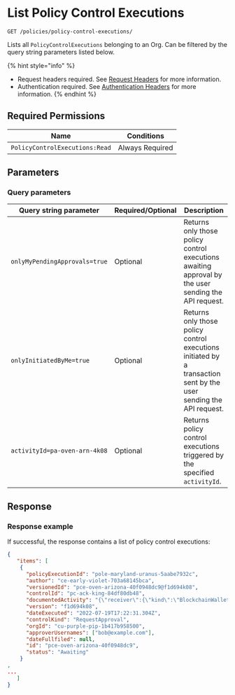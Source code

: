 # List Policy Control Executions

`GET /policies/policy-control-executions/`

Lists all `PolicyControlExecutions` belonging to an Org.  Can be filtered by the query string parameters listed below.&#x20;

{% hint style="info" %}
* Request headers required. See [Request Headers](../../../getting-started/request-headers.md) for more information.
* Authentication required. See [Authentication Headers](../../../getting-started/request-headers.md#authentication-headers) for more information.
{% endhint %}

## Required Permissions

| Name                             | Conditions      |
| -------------------------------- | --------------- |
| `PolicyControlExecutions:Read`   | Always Required |

## Parameters <a href="#request-example.1" id="request-example.1"></a>

### Query parameters <a href="#query-parameters" id="query-parameters"></a>

<table><thead><tr><th>Query string parameter</th><th width="108.33333333333331">Required/Optional</th><th>Description</th></tr></thead><tbody><tr><td><code>onlyMyPendingApprovals=true</code></td><td>Optional</td><td>Returns only those policy control executions awaiting approval by the user sending the API request. </td></tr><tr><td><code>onlyInitiatedByMe=true</code></td><td>Optional</td><td>Returns only those policy control executions initiated by a transaction sent by the user sending the API request. </td></tr><tr><td><code>activityId=pa-oven-arn-4k08</code></td><td>Optional</td><td>Returns policy control executions triggered by the specified <code>activityId</code>. </td></tr></tbody></table>

## Response <a href="#response" id="response"></a>

### Response example <a href="#response-example" id="response-example"></a>

If successful, the response contains a list of policy control executions:

```json
{
   "items": [
    {
      "policyExecutionId": "pole-maryland-uranus-5aabe7932c",
      "author": "ce-early-violet-703a68145bca",
      "versionedId": "pce-oven-arizona-40f0948dc9@f1d694k08",
      "controlId": "pc-ack-king-84df80db48",
      "documentedActivity": "{\"receiver\":{\"kind\":\"BlockchainWalletAddress\",\"address\":\"5GZVcXPsJhJtJyQf3qVLw4kYi9KUV2SjNQS6PhyhjgV7\"},\"assetSymbol\":\"SOL\",\"amount\":\"0.1\",\"note\":\"TEST-amount-3-1658251350817\",\"assetAccountId\":\"aa-muppet-crazy-b2fa6ab7a8\",\"initiator\":{\"kind\":\"Employee\",\"orgId\":\"cu-purple-pip-1b417b958500\",\"employeeId\":\"ce-early-violet-703a68145bca\"},\"status\":\"Initiated\",\"dateCreated\":\"2022-07-19T17:22:30.962Z\",\"orgId\":\"cu-purple-pip-1b417b958500\",\"receiverAddress\":\"5GZVcXPsJhJtJyQf3qVLw4kYi9KUV2SjNQS6PhyhjgV7\",\"id\":\"pa-black-island-56a129c84f\"}",
      "version": "f1d694k08",
      "dateExecuted": "2022-07-19T17:22:31.304Z",
      "controlKind": "RequestApproval",
      "orgId": "cu-purple-pip-1b417b958500",
      "approverUsernames": ["bob@example.com"],
      "dateFullfiled": null,
      "id": "pce-oven-arizona-40f0948dc9",
      "status": "Awaiting"
    }
, 
...
   ]
}
```
